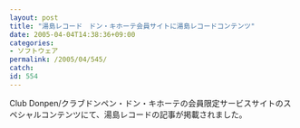 ```yaml
---
layout: post
title: "湯島レコード　ドン・キホーテ会員サイトに湯島レコードコンテンツ"
date: 2005-04-04T14:38:36+09:00
categories:
- ソフトウェア
permalink: /2005/04/545/
catch: 
id: 554
---
```

Club Donpen/クラブドンペン・ドン・キホーテの会員限定サービスサイトのスペシャルコンテンツにて、湯島レコードの記事が掲載されました。